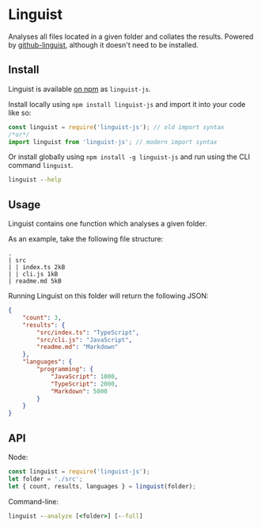 # Linguist

Analyses all files located in a given folder and collates the results.
Powered by [github-linguist](https://github.com/github/linguist), although it doesn't need to be installed.

## Install

Linguist is available [on npm](https://npmjs.com/package/linguist-js) as `linguist-js`.

Install locally using `npm install linguist-js` and import it into your code like so:

```js
const linguist = require('linguist-js'); // old import syntax
/*or*/
import linguist from 'linguist-js'; // modern import syntax
```

Or install globally using `npm install -g linguist-js` and run using the CLI command `linguist`.

```cmd
linguist --help
```

## Usage

Linguist contains one function which analyses a given folder.

As an example, take the following file structure:

```tree
.
| src
| | index.ts 2kB
| | cli.js 1kB
| readme.md 5kB
```

Running Linguist on this folder will return the following JSON:

```json
{
	"count": 3,
	"results": {
		"src/index.ts": "TypeScript",
		"src/cli.js": "JavaScript",
		"readme.md": "Markdown"
	},
	"languages": {
		"programming": {
			"JavaScript": 1000,
			"TypeScript": 2000,
			"Markdown": 5000
		}
	}
}
```

## API

Node:

```js
const linguist = require('linguist-js');
let folder = './src';
let { count, results, languages } = linguist(folder);
```

Command-line:

```cmd
linguist --analyze [<folder>] [--full]
```
